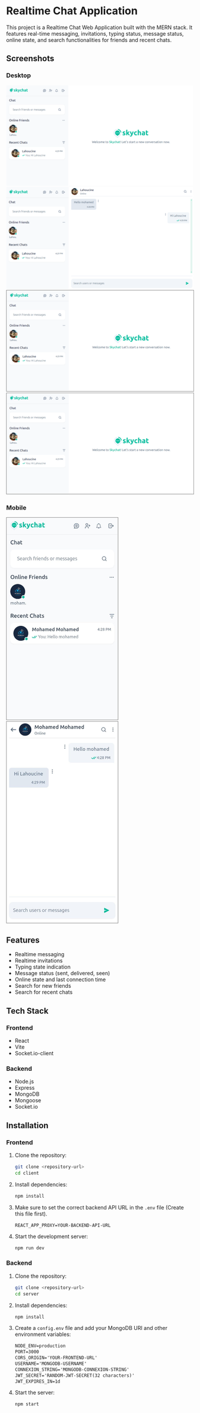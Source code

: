 # Realtime Chat Application

This project is a Realtime Chat Web Application built with the MERN stack. It features real-time messaging, invitations, typing status, message status, online state, and search functionalities for friends and recent chats.

## Screenshots

### Desktop

![Screen 1](./screenshots/screen1-desktop.png)
![Screen 2](./screenshots/screen2-desktop.png)
<img src="./screenshots/screen1-desktop.png" alt="Screen 1 - desktop" style='border:1px solid grey'/>
<img src="./screenshots/screen1-desktop.png" alt="Screen 1 - desktop" style='border:1px solid grey'/>

### Mobile

<div style='dispay:flex;gap:50'>
<img src="./screenshots/screen1-mobile.jpeg" alt="Screen 1 - mobile" width="300" style='border:1px solid grey'/>
<img src="./screenshots/screen2-mobile.jpeg" alt="Screen 2 - mobile" width="300" style='border:1px solid grey'/>
</div>

## Features

- Realtime messaging
- Realtime invitations
- Typing state indication
- Message status (sent, delivered, seen)
- Online state and last connection time
- Search for new friends
- Search for recent chats

## Tech Stack

### Frontend

- React
- Vite
- Socket.io-client

### Backend

- Node.js
- Express
- MongoDB
- Mongoose
- Socket.io

## Installation

### Frontend

1. Clone the repository:

   ```sh
   git clone <repository-url>
   cd client
   ```

2. Install dependencies:

   ```sh
   npm install
   ```

3. Make sure to set the correct backend API URL in the `.env` file (Create this file first).

   ```env
   REACT_APP_PROXY=YOUR-BACKEND-API-URL
   ```

4. Start the development server:
   ```sh
   npm run dev
   ```

### Backend

1. Clone the repository:

   ```sh
   git clone <repository-url>
   cd server
   ```

2. Install dependencies:

   ```sh
   npm install
   ```

3. Create a `config.env` file and add your MongoDB URI and other environment variables:

   ```env
   NODE_ENV=production
   PORT=3000
   CORS_ORIGIN='YOUR-FRONTEND-URL'
   USERNAME='MONGODB-USERNAME'
   CONNEXION_STRING='MONGODB-CONNEXION-STRING'
   JWT_SECRET='RANDOM-JWT-SECRET(32 characters)'
   JWT_EXPIRES_IN=1d
   ```

4. Start the server:
   ```sh
   npm start
   ```
